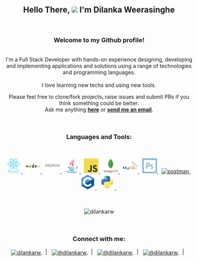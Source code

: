 
<h2 align="center"> Hello There, <img src="https://github.com/abdoachhoubi/abdoachhoubi/blob/main/gifs/Hi.gif" width="30">    I'm Dilanka Weerasinghe</h2>
     </br>
   <h3 align="center">   Welcome to my Github profile! </h3>

</br>

<div align="center">
I'm a Full Stack Developer with hands-on experience designing, developing and implementing applications and solutions using a range of technologies and programming languages.
<br />
<br />
I love learning new techs and using new tools.

<br />

Please feel free to clone/fork projects, raise issues and submit PRs if you think something could be better.<br />
Ask me anything **[here](https://github.com/dilankarw/dilankarw/issues/new)** or <a href="mailto:dilankarashmika10@gmail.com"><b>send me an email</b></a>.

</div>
<br />   

<h3 align="Center">Languages and Tools:</h3>
</br>
<p align="Center">
     <a href="https://reactjs.org/" target="_blank"> <img src="https://raw.githubusercontent.com/devicons/devicon/master/icons/react/react-original-wordmark.svg" alt="react" width="40" height="40"/> </a> &nbsp;
     <a href="https://nodejs.org" target="_blank"> <img src="https://raw.githubusercontent.com/devicons/devicon/master/icons/nodejs/nodejs-original-wordmark.svg" alt="nodejs" width="40" height="40"/> </a> &nbsp;
    <a href="https://expressjs.com" target="_blank"> <img src="https://raw.githubusercontent.com/devicons/devicon/master/icons/express/express-original-wordmark.svg" alt="express" width="40" height="40"/> </a> &nbsp;
    <a href="https://www.java.com" target="_blank"> <img src="https://raw.githubusercontent.com/devicons/devicon/master/icons/java/java-original.svg" alt="java" width="40" height="40"/> </a> &nbsp;
    <a href="https://developer.mozilla.org/en-US/docs/Web/JavaScript" target="_blank"> <img src="https://raw.githubusercontent.com/devicons/devicon/master/icons/javascript/javascript-original.svg" alt="javascript" width="40" height="40"/> </a> &nbsp;
    <a href="https://www.mongodb.com/" target="_blank"> <img src="https://raw.githubusercontent.com/devicons/devicon/master/icons/mongodb/mongodb-original-wordmark.svg" alt="mongodb" width="40" height="40"/> </a> &nbsp;
    <a href="https://www.mysql.com/" target="_blank"> <img src="https://raw.githubusercontent.com/devicons/devicon/master/icons/mysql/mysql-original-wordmark.svg" alt="mysql" width="40" height="40"/> </a> &nbsp;
    <a href="https://www.photoshop.com/en" target="_blank"> <img src="https://raw.githubusercontent.com/devicons/devicon/master/icons/photoshop/photoshop-line.svg" alt="photoshop" width="40" height="40"/> </a> &nbsp;
    <a href="https://postman.com" target="_blank"> <img src="https://www.vectorlogo.zone/logos/getpostman/getpostman-icon.svg" alt="postman" width="40" height="40"/> </a> &nbsp;
        <a href="https://www.cprogramming.com/" target="_blank"> <img src="https://raw.githubusercontent.com/devicons/devicon/master/icons/c/c-original.svg" alt="c" width="40" height="40"/> </a> &nbsp;
    <a href="https://www.python.org" target="_blank"> <img src="https://raw.githubusercontent.com/devicons/devicon/master/icons/python/python-original.svg" alt="python" width="40" height="40"/> </a> &nbsp;

</p>

</br>

<div align="center" style="margin: auto; display: block" >
      <p align="center"><img align="center" src="https://github-readme-streak-stats.herokuapp.com?user=dilankarw&theme=github-dark-blue" alt="dilankarw" />
    </p>
    </br>
</div>

<h3 align="Center">Connect with me:</h3>
    <p align="Center">
            <a href="https://linkedin.com/in/dilankarw" target="blank"><img align="center" src="https://github.com/dilankarw/dilankarw/blob/main/LinkedIn.png?raw=true" alt="dilankarw" height="30" width="120" />
        </a> &nbsp; | &nbsp;
        <a href="https://medium.com/@dilankarw" target="blank"><img align="center" src="https://github.com/dilankarw/dilankarw/blob/main/Medium.png" alt="@dilankarw" height="40" width="40" />
        </a>&nbsp; | &nbsp;
     <a href="https://twitter.com/@dilankarw" target="blank"><img align="center" src="https://github.com/dilankarw/dilankarw/blob/main/Twitter.png" alt="@dilankarw" height="30" width="35" />
        </a>  &nbsp; | &nbsp;
        <a href="https://www.instagram.com/dilankarw/" target="blank"><img align="center" src="https://github.com/dilankarw/dilankarw/blob/main/instagram.png" alt="@dilankarw" height="30" width="35" />
        </a>  &nbsp; | &nbsp;
    </p>
<br />

</br>

 
 

